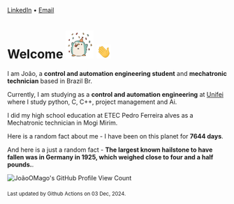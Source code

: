 [LinkedIn](https://www.linkedin.com/in/joão-pedro-gozzoli-b95641301/) &bull;
[Email](joaopedrogozzoli@gmail.com)

# Welcome <img src="happy.gif" height="64px" /> <img src="wave.gif" height="32px" />

I am João, a  **control and automation engineering student** and **mechatronic technician** based in Brazil Br.

Currently, I am studying as a **control and automation engineering** at [Unifei](https://unifei.edu.br) where I study python, C, C++, project management and Ai.

I did my high school education at ETEC Pedro Ferreira alves as a Mechatronic technician in Mogi Mirim.

Here is a random fact about me - I have been on this planet for **7644 days**.

And here is a just a random fact -  **The largest known hailstone to have fallen was in Germany in 1925, which weighed close to four and a half pounds.**.

![JoãoOMago's GitHub Profile View Count](https://komarev.com/ghpvc/?username=JoaoOMago)

<sub>Last updated by Github Actions on 03 Dec, 2024.</sub>
